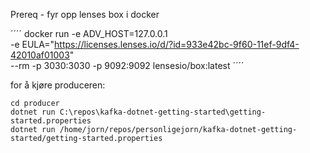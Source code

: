 Prereq - fyr opp lenses box i docker

´´´´
docker run -e ADV_HOST=127.0.0.1 \
-e EULA="https://licenses.lenses.io/d/?id=933e42bc-9f60-11ef-9df4-42010af01003" \
--rm -p 3030:3030 -p 9092:9092 lensesio/box:latest
´´´´


for å kjøre produceren:

```
cd producer
dotnet run C:\repos\kafka-dotnet-getting-started\getting-started.properties
dotnet run /home/jorn/repos/personligejorn/kafka-dotnet-getting-started/getting-started.properties
```